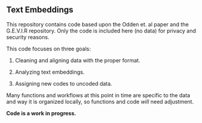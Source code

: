 ## Text Embeddings
This repository contains code based upon the Odden et. al paper and the G.E.V.I.R repository.
Only the code is included here (no data) for privacy and security reasons.

This code focuses on three goals:

1) Cleaning and aligning data with the proper format.

2) Analyzing text embeddings.

3) Assigning new codes to uncoded data.

Many functions and workflows at this point in time are specific to the data and
way it is organized locally, so functions and code *will* need adjustment.

**Code is a work in progress.**
